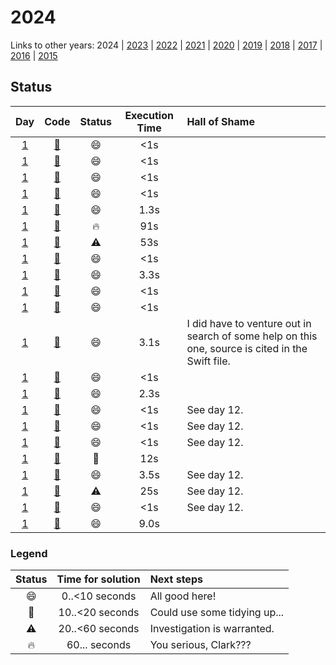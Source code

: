 # 2024

Links to other years: 
2024 | 
[2023](https://github.com/Wave39/AdventOfCode/blob/master/AdventOfCode/Puzzles/2023/README.md) |
[2022](https://github.com/Wave39/AdventOfCode/blob/master/AdventOfCode/Puzzles/2022/README.md) |
[2021](https://github.com/Wave39/AdventOfCode/blob/master/AdventOfCode/Puzzles/2021/README.md) |
[2020](https://github.com/Wave39/AdventOfCode/blob/master/AdventOfCode/Puzzles/2020/README.md) |
[2019](https://github.com/Wave39/AdventOfCode/blob/master/AdventOfCode/Puzzles/2019/README.md) |
[2018](https://github.com/Wave39/AdventOfCode/blob/master/AdventOfCode/Puzzles/2018/README.md) |
[2017](https://github.com/Wave39/AdventOfCode/blob/master/AdventOfCode/Puzzles/2017/README.md) |
[2016](https://github.com/Wave39/AdventOfCode/blob/master/AdventOfCode/Puzzles/2016/README.md) |
[2015](https://github.com/Wave39/AdventOfCode/blob/master/AdventOfCode/Puzzles/2015/README.md)

## Status

| Day | Code | Status | Execution Time | Hall of Shame |
| :---: | :---: | :---: | :---: | :--- |
| [1](https://adventofcode.com/2024/day/1) | [:book:](https://github.com/Wave39/AdventOfCode/blob/master/AdventOfCode/Puzzles/2024/Puzzle_2024_01.swift) | :smile: | <1s |
| [1](https://adventofcode.com/2024/day/2) | [:book:](https://github.com/Wave39/AdventOfCode/blob/master/AdventOfCode/Puzzles/2024/Puzzle_2024_02.swift) | :smile: | <1s |
| [1](https://adventofcode.com/2024/day/3) | [:book:](https://github.com/Wave39/AdventOfCode/blob/master/AdventOfCode/Puzzles/2024/Puzzle_2024_03.swift) | :smile: | <1s |
| [1](https://adventofcode.com/2024/day/4) | [:book:](https://github.com/Wave39/AdventOfCode/blob/master/AdventOfCode/Puzzles/2024/Puzzle_2024_04.swift) | :smile: | <1s |
| [1](https://adventofcode.com/2024/day/5) | [:book:](https://github.com/Wave39/AdventOfCode/blob/master/AdventOfCode/Puzzles/2024/Puzzle_2024_05.swift) | :smile: | 1.3s |
| [1](https://adventofcode.com/2024/day/6) | [:book:](https://github.com/Wave39/AdventOfCode/blob/master/AdventOfCode/Puzzles/2024/Puzzle_2024_06.swift) | :fire: | 91s |
| [1](https://adventofcode.com/2024/day/7) | [:book:](https://github.com/Wave39/AdventOfCode/blob/master/AdventOfCode/Puzzles/2024/Puzzle_2024_07.swift) | :warning: | 53s |
| [1](https://adventofcode.com/2024/day/8) | [:book:](https://github.com/Wave39/AdventOfCode/blob/master/AdventOfCode/Puzzles/2024/Puzzle_2024_08.swift) | :smile: | <1s |
| [1](https://adventofcode.com/2024/day/9) | [:book:](https://github.com/Wave39/AdventOfCode/blob/master/AdventOfCode/Puzzles/2024/Puzzle_2024_09.swift) | :smile: | 3.3s |
| [1](https://adventofcode.com/2024/day/10) | [:book:](https://github.com/Wave39/AdventOfCode/blob/master/AdventOfCode/Puzzles/2024/Puzzle_2024_10.swift) | :smile: | <1s |
| [1](https://adventofcode.com/2024/day/11) | [:book:](https://github.com/Wave39/AdventOfCode/blob/master/AdventOfCode/Puzzles/2024/Puzzle_2024_11.swift) | :smile: | <1s |
| [1](https://adventofcode.com/2024/day/12) | [:book:](https://github.com/Wave39/AdventOfCode/blob/master/AdventOfCode/Puzzles/2024/Puzzle_2024_12.swift) | :smile: | 3.1s | I did have to venture out in search of some help on this one, source is cited in the Swift file. |
| [1](https://adventofcode.com/2024/day/13) | [:book:](https://github.com/Wave39/AdventOfCode/blob/master/AdventOfCode/Puzzles/2024/Puzzle_2024_13.swift) | :smile: | <1s |
| [1](https://adventofcode.com/2024/day/14) | [:book:](https://github.com/Wave39/AdventOfCode/blob/master/AdventOfCode/Puzzles/2024/Puzzle_2024_14.swift) | :smile: | 2.3s |
| [1](https://adventofcode.com/2024/day/15) | [:book:](https://github.com/Wave39/AdventOfCode/blob/master/AdventOfCode/Puzzles/2024/Puzzle_2024_15.swift) | :smile: | <1s | See day 12. |
| [1](https://adventofcode.com/2024/day/16) | [:book:](https://github.com/Wave39/AdventOfCode/blob/master/AdventOfCode/Puzzles/2024/Puzzle_2024_16.swift) | :smile: | <1s | See day 12. |
| [1](https://adventofcode.com/2024/day/17) | [:book:](https://github.com/Wave39/AdventOfCode/blob/master/AdventOfCode/Puzzles/2024/Puzzle_2024_17.swift) | :smile: | <1s | See day 12. |
| [1](https://adventofcode.com/2024/day/18) | [:book:](https://github.com/Wave39/AdventOfCode/blob/master/AdventOfCode/Puzzles/2024/Puzzle_2024_18.swift) | :eyes: | 12s | 
| [1](https://adventofcode.com/2024/day/19) | [:book:](https://github.com/Wave39/AdventOfCode/blob/master/AdventOfCode/Puzzles/2024/Puzzle_2024_19.swift) | :smile: | 3.5s | See day 12. |
| [1](https://adventofcode.com/2024/day/20) | [:book:](https://github.com/Wave39/AdventOfCode/blob/master/AdventOfCode/Puzzles/2024/Puzzle_2024_20.swift) | :warning: | 25s | See day 12. |
| [1](https://adventofcode.com/2024/day/21) | [:book:](https://github.com/Wave39/AdventOfCode/blob/master/AdventOfCode/Puzzles/2024/Puzzle_2024_21.swift) | :smile: | <1s | See day 12. |
| [1](https://adventofcode.com/2024/day/22) | [:book:](https://github.com/Wave39/AdventOfCode/blob/master/AdventOfCode/Puzzles/2024/Puzzle_2024_22.swift) | :smile: | 9.0s | 

### Legend

| Status | Time for solution | Next steps |
| :---: | :---: | :--- |
| :smile: | 0..<10 seconds | All good here! |
| :eyes: | 10..<20 seconds | Could use some tidying up... |
| :warning: | 20..<60 seconds | Investigation is warranted. |
| :fire: | 60... seconds | You serious, Clark??? |

